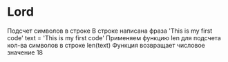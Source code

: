 # Lord
Подсчет символов в строке
В строке написана фраза 'This is my first code'
text = 'This is my first code'
Применяем функцию len для подсчета кол-ва символов в строке 
len(text)
Функция возвращает числовое значение
18 
